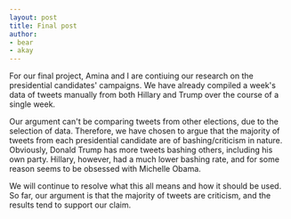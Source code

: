 ```yaml
---
layout: post
title: Final post
author: 
- bear 
- akay
---
```


For our final project, Amina and I are contiuing our research on the presidential candidates' 
campaigns. We have already compiled a week's data of tweets manually from both Hillary and
Trump over the course of a single week.

Our argument can't be comparing tweets from other elections, due to the selection of data.
Therefore, we have chosen to argue that the majority of tweets from each presidential candidate
are of bashing/criticism in nature. Obviously, Donald Trump has more tweets bashing others, including his 
own party. Hillary, however, had a much lower bashing rate, and for some reason seems to be obsessed 
with Michelle Obama.

We will continue to resolve what this all means and how it should be used. So far, our argument is that the 
majority of tweets are criticism, and the results tend to support our claim.

